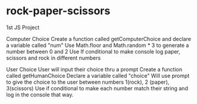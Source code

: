 # rock-paper-scissors
1st JS Project

Computer Choice
Create a function called getComputerChoice and declare a variable called "num"
Use Math.floor and Math.random * 3 to generate a number between 0 and 2
Use If conditional to make console log paper, scissors and rock in different numbers

User Choice
User will input their choice thru a prompt
Create a function called getHumanChoice
Declare a variable called "choice"
Will use prompt to give the choice to the user between numbers 1(rock), 2 (paper), 3(scissors)
Use if conditional to make each number match their string and log in the console that way.